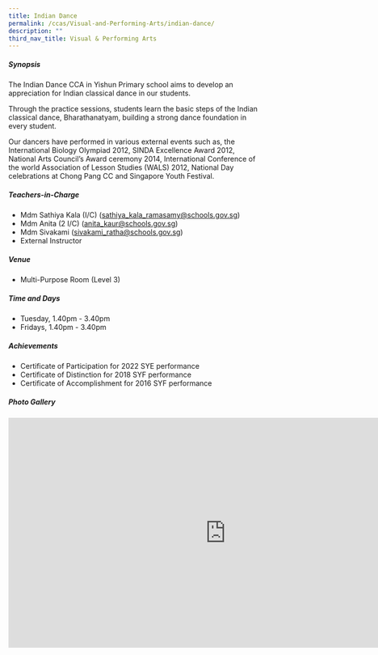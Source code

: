```yaml
---
title: Indian Dance
permalink: /ccas/Visual-and-Performing-Arts/indian-dance/
description: ""
third_nav_title: Visual & Performing Arts
---
```

##### **Synopsis**
The Indian Dance CCA in Yishun Primary school aims to develop an appreciation for Indian classical dance in our students.     

Through the practice sessions, students learn the basic steps of the Indian classical dance, Bharathanatyam, building a strong dance foundation in every student.

Our dancers have performed in various external events such as, the International Biology Olympiad 2012, SINDA Excellence Award 2012, National Arts Council’s Award ceremony 2014, International Conference of the world Association of Lesson Studies (WALS) 2012, National Day celebrations at Chong Pang CC and Singapore Youth Festival. 

##### **Teachers-in-Charge**
* Mdm Sathiya Kala (I/C) (sathiya_kala_ramasamy@schools.gov.sg)
* Mdm Anita (2 I/C) (anita_kaur@schools.gov.sg)
* Mdm Sivakami (sivakami_ratha@schools.gov.sg)
* External Instructor

##### **Venue**
* Multi-Purpose Room (Level 3)

##### **Time and Days**
* Tuesday, 1.40pm - 3.40pm
* Fridays, 1.40pm - 3.40pm

##### **Achievements**
* Certificate of Participation for 2022 SYE performance
* Certificate of Distinction for 2018 SYF performance   
* Certificate of Accomplishment for 2016 SYF performance

##### **Photo Gallery**

<iframe allowfullscreen="true" width="860" height="455" frameborder="0" src="https://docs.google.com/presentation/d/e/2PACX-1vSC7ELgx37Cmq8Dcp8DsdQSLWwfJGFlKT9-FuhBkXOiirxVjMNp514VusjzNflug7BvUEkluLYu2d_g/embed?start=true&amp;loop=true&amp;delayms=3000"></iframe>
